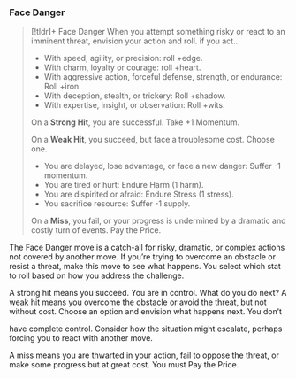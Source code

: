 ### Face Danger
> [!tldr]+ Face Danger
> When you attempt something risky or react to an imminent threat, envision your action and roll. if you act...
> - With speed, agility, or precision: roll +edge.
> - With charm, loyalty or courage: roll +heart.
> - With aggressive action, forceful defense, strength, or endurance: Roll +iron.
> - With deception, stealth, or trickery: Roll +shadow.
> - With expertise, insight, or observation: Roll +wits.
> 
> On a **Strong Hit**, you are successful. Take +1 Momentum.
> 
> On a **Weak Hit**, you succeed, but face a troublesome cost. Choose one.
> - You are delayed, lose advantage, or face a new danger: Suffer -1 momentum.
> - You are tired or hurt: Endure Harm (1 harm).
> - You are dispirited or afraid: Endure Stress (1 stress).
> - You sacrifice resource: Suffer -1 supply.
> 
> On a **Miss**, you fail, or your progress is undermined by a dramatic and costly turn of events. Pay the Price.

The Face Danger move is a catch-all for risky, dramatic, or complex actions not covered by another move. If you’re trying to overcome an obstacle or resist a threat, make this move to see what happens. You select which stat to roll based on how you address the challenge.

A strong hit means you succeed. You are in control. What do you do next? A weak hit means you overcome the obstacle or avoid the threat, but not without cost. Choose an option and envision what happens next. You don’t

have complete control. Consider how the situation might escalate, perhaps forcing you to react with another move.

A miss means you are thwarted in your action, fail to oppose the threat, or make some progress but at great cost. You must Pay the Price.